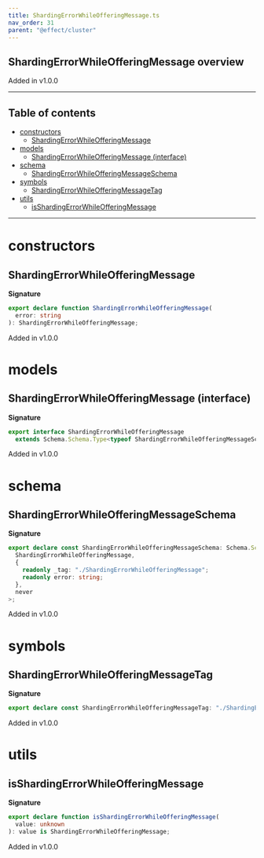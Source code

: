 ```yaml
---
title: ShardingErrorWhileOfferingMessage.ts
nav_order: 31
parent: "@effect/cluster"
---
```


## ShardingErrorWhileOfferingMessage overview

Added in v1.0.0

---

<h2 class="text-delta">Table of contents</h2>

- [constructors](#constructors)
  - [ShardingErrorWhileOfferingMessage](#shardingerrorwhileofferingmessage)
- [models](#models)
  - [ShardingErrorWhileOfferingMessage (interface)](#shardingerrorwhileofferingmessage-interface)
- [schema](#schema)
  - [ShardingErrorWhileOfferingMessageSchema](#shardingerrorwhileofferingmessageschema)
- [symbols](#symbols)
  - [ShardingErrorWhileOfferingMessageTag](#shardingerrorwhileofferingmessagetag)
- [utils](#utils)
  - [isShardingErrorWhileOfferingMessage](#isshardingerrorwhileofferingmessage)

---

# constructors

## ShardingErrorWhileOfferingMessage

**Signature**

```ts
export declare function ShardingErrorWhileOfferingMessage(
  error: string
): ShardingErrorWhileOfferingMessage;
```

Added in v1.0.0

# models

## ShardingErrorWhileOfferingMessage (interface)

**Signature**

```ts
export interface ShardingErrorWhileOfferingMessage
  extends Schema.Schema.Type<typeof ShardingErrorWhileOfferingMessageSchema_> {}
```

Added in v1.0.0

# schema

## ShardingErrorWhileOfferingMessageSchema

**Signature**

```ts
export declare const ShardingErrorWhileOfferingMessageSchema: Schema.Schema<
  ShardingErrorWhileOfferingMessage,
  {
    readonly _tag: "./ShardingErrorWhileOfferingMessage";
    readonly error: string;
  },
  never
>;
```

Added in v1.0.0

# symbols

## ShardingErrorWhileOfferingMessageTag

**Signature**

```ts
export declare const ShardingErrorWhileOfferingMessageTag: "./ShardingErrorWhileOfferingMessage";
```

Added in v1.0.0

# utils

## isShardingErrorWhileOfferingMessage

**Signature**

```ts
export declare function isShardingErrorWhileOfferingMessage(
  value: unknown
): value is ShardingErrorWhileOfferingMessage;
```

Added in v1.0.0
